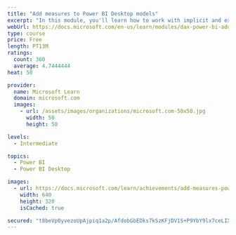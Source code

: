```yaml
---
title: "Add measures to Power BI Desktop models"
excerpt: "In this module, you'll learn how to work with implicit and explicit measures. You'll start by creating simple measures, which summarize a single column or table. Then, you'll create more detailed measures based on other measures in the model. Additionally, you'll learn about the similarities of, and differences between, a calculated column and a measure."
webUrl: https://docs.microsoft.com/en-us/learn/modules/dax-power-bi-add-measures/
type: course
price: Free
length: PT13M
ratings:
  count: 360
  average: 4.7444444
heat: 50

provider:
  name: Microsoft Learn
  domain: microsoft.com
  images:
    - url: /assets/images/organizations/microsoft.com-50x50.jpg
      width: 50
      height: 50

levels:
  - Intermediate

topics:
  - Power BI
  - Power BI Desktop

images:
  - url: https://docs.microsoft.com/learn/achievements/add-measures-power-bi-desktop-social.png
    width: 640
    height: 320
    isCached: true

secured: "t8beVp0yvezoUpAjpiq1a2p/AfdobGbEDks7kSzKFjDV1S+P9YbY9lx7ceLIXRMB48MhHj2i+hjpN1stkuZdBfZPj3tz4ixoG6wrp4Xeq8LgMk1CkHXkvPPLi/583yjqg/Amqel06nz6ySOAxFH3wr+60+xw0bHq5Eq3xwNgtUkXJzEXidPPByqi+rVZ+5qz5JQSj7/nITSwUHX+SAZG0gk+2uwHxGfaf8AMxn8tYRyM59qFoiY4u8ot7wyZKdv1caAx77SKaQB3/o9xF4x056YclVLtguo0oUQxow/x86fCjD1diEpjQ8K2tf602sviXjb3OQmUTGSYjjagF27nJvNuS39sxUGN/Z9+BeYx9UZwjnQ/yLWWNPF45TW3PM27jj4z7UqhKHM8Bo8fWrcRMM5bim5QEyZReuWx3u9u16k=;3Yl1DlrrTYFXQYiOHqIGtA=="
---
```


